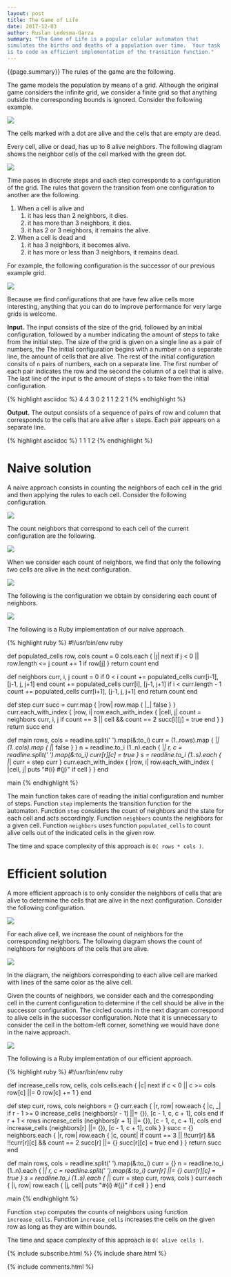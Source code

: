 ```yaml
---
layout: post
title: The Game of Life
date: 2017-12-03
author: Ruslan Ledesma-Garza
summary: "The Game of Life is a popular celular automaton that
simulates the births and deaths of a population over time.  Your task
is to code an efficient implementation of the transition function."
---
```


{{page.summary}}
The rules of the game are the following.

The game models the population by means of a grid.  Although the
original game considers the infinite grid, we consider a finite grid
so that anything outside the corresponding bounds is ignored.
Consider the following example.

![](/assets/2017-12-03-current-configuration.png)

The cells marked with a dot are alive and the cells that are empty are
dead.

Every cell, alive or dead, has up to 8 alive neighbors.  The following
diagram shows the neighbor cells of the cell marked with the green
dot.

![](/assets/2017-12-03-neighbors-for-cell.png)

Time pases in discrete steps and each step corresponds to a
configuration of the grid.  The rules that govern the transition from
one configuration to another are the following.

1.  When a cell is alive and
    1.  it has less than 2 neighbors, it dies.
    2.  it has more than 3 neighbors, it dies.
    3.  it has 2 or 3 neighbors, it remains the alive.
2.  When a cell is dead and
    1.  it has 3 neighbors, it becomes alive.
    2.  it has more or less than 3 neighbors, it remains dead.

For example, the following configuration is the successor of our
previous example grid.

![](/assets/2017-12-03-successor-configuration.png)

Because we find configurations that are have few alive cells more
interesting, anything that you can do to improve performance for very
large grids is welcome.

**Input.**
The input consists of the size of the grid, followed by an initial
configuration, followed by a number indicating the amount of steps to
take from the initial step.  The size of the grid is given on a single
line as a pair of numbers, the The initial configuration begins with a
number `n` on a separate line, the amount of cells that are alive.
The rest of the initial configuration consits of `n` pairs of numbers,
each on a separate line.  The first number of each pair indicates the
row and the second the column of a cell that is alive.  The last line
of the input is the amount of steps `s` to take from the initial
configuration.

{% highlight asciidoc %}
4 4
3
0 2
1 1
2 2
1
{% endhighlight %}

**Output.**
The output consists of a sequence of pairs of row and column that
corresponds to the cells that are alive after `s` steps.  Each pair
appears on a separate line.

{% highlight asciidoc %}
1 1
1 2
{% endhighlight %}

# Naive solution

A naive approach consists in counting the neighbors of each cell in
the grid and then applying the rules to each cell.  Consider the
following configuration.

![](/assets/2017-12-03-current-configuration.png)

The count neighbors that correspond to each cell of the current
configuration are the following.

![](/assets/2017-12-03-neighbors-count-naive.png)

When we consider each count of neighbors, we find that only the
following two cells are alive in the next configuration.

![](/assets/2017-12-03-neighbors-count-marked-naive.png)

The following is the configuration we obtain by considering each count
of neighbors.

![](/assets/2017-12-03-successor-configuration.png)

The following is a Ruby implementation of our naive approach.

{% highlight ruby %}
#!/usr/bin/env ruby

def populated_cells row, cols
  count = 0
  cols.each { |j|
    next if j < 0 || row.length <= j
    count += 1 if row[j]
  }
  return count
end

def neighbors curr, i, j
  count = 0
  if 0 < i
    count += populated_cells curr[i-1], [j-1, j, j+1]
  end
  count += populated_cells curr[i], [j-1, j+1]
  if i < curr.length - 1
    count += populated_cells curr[i+1], [j-1, j, j+1]
  end
  return count
end

def step curr
  succ = curr.map { |row| row.map { |_| false } }
  curr.each_with_index { |row, i|
    row.each_with_index { |cell, j|
      count = neighbors curr, i, j
      if count == 3 || cell && count == 2
        succ[i][j] = true
      end
    }
  }
  return succ
end

def main
  rows, cols = readline.split(' ').map(&:to_i)
  curr = (1..rows).map { |_| (1..cols).map { |_| false } }
  n = readline.to_i
  (1..n).each { |_|
    r, c = readline.split(' ').map(&:to_i)
    curr[r][c] = true
  }
  s = readline.to_i
  (1..s).each { |_| curr = step curr }
  curr.each_with_index { |row, i| row.each_with_index { |cell, j| puts "#{i} #{j}" if cell } }
end

main
{% endhighlight %}

The main function takes care of reading the initial configuration and
number of steps.  Function `step` implements the transition function
for the automaton.  Function `step` considers the count of neighbors
and the state for each cell and acts accordingly.  Function
`neighbors` counts the neighbors for a given cell.  Function
`neighbors` uses function `populated_cells` to count alive cells out
of the indicated cells in the given row.

The time and space complexity of this approach is `O( rows * cols )`.

# Efficient solution

A more efficient approach is to only consider the neighbors of cells
that are alive to determine the cells that are alive in the next
configuration.  Consider the following configuration. 

![](/assets/2017-12-03-current-configuration-efficient.png)

For each alive cell, we increase the count of neighbors for the
corresponding neighbors.  The following diagram shows the count of
neighbors for neighbors of the cells that are alive.

![](/assets/2017-12-03-neighbors-count-efficient.png)

In the diagram, the neighbors corresponding to each alive cell are
marked with lines of the same color as the alive cell.

Given the counts of neighbors, we consider each and the corresponding
cell in the current configuration to determine if the cell should be
alive in the successor configuration.  The circled counts in the next diagram correspond to alive cells in the successor configuration.  Note that it is unnecessary to consider the cell in the bottom-left corner, something we would have done in the naive approach.

![](/assets/2017-12-03-neighbors-count-marked-efficient.png)

The following is a Ruby implementation of our efficient approach.

{% highlight ruby %}
#!/usr/bin/env ruby

def increase_cells row, cells, cols
  cells.each { |c|
    next if c < 0 || c >= cols
    row[c] ||= 0
    row[c] += 1
  }
end

def step curr, rows, cols
  neighbors = {}
  curr.each { |r, row|
    row.each { |c, _|
      if r - 1 >= 0
        increase_cells (neighbors[r - 1] ||= {}), [c - 1, c, c + 1], cols
      end
      if r + 1 < rows
        increase_cells (neighbors[r + 1] ||= {}), [c - 1, c, c + 1], cols
      end
      increase_cells (neighbors[r] ||= {}), [c - 1, c + 1], cols
    }
  }
  succ = {}
  neighbors.each { |r, row|
    row.each { |c, count|
      if count == 3 || !!curr[r] && !!curr[r][c] && count == 2
        succ[r] ||= {}
        succ[r][c] = true
      end
    }
  }
  return succ
end

def main
  rows, cols = readline.split(' ').map(&:to_i)
  curr = {}
  n = readline.to_i
  (1..n).each { |_|
    r, c = readline.split(' ').map(&:to_i)
    curr[r] ||= {}
    curr[r][c] = true
  }
  s = readline.to_i
  (1..s).each { |_| curr = step curr, rows, cols }
  curr.each { |i, row| row.each { |j, cell| puts "#{i} #{j}" if cell } }
end

main
{% endhighlight %}

Function `step` computes the counts of neighbors using function `increase_cells`.  Function `increase_cells` increases the cells on the given row as long as they are within bounds.

The time and space complexity of this approach is `O( alive
cells )`.

{% include subscribe.html %}
{% include share.html %}

{% include comments.html %}
